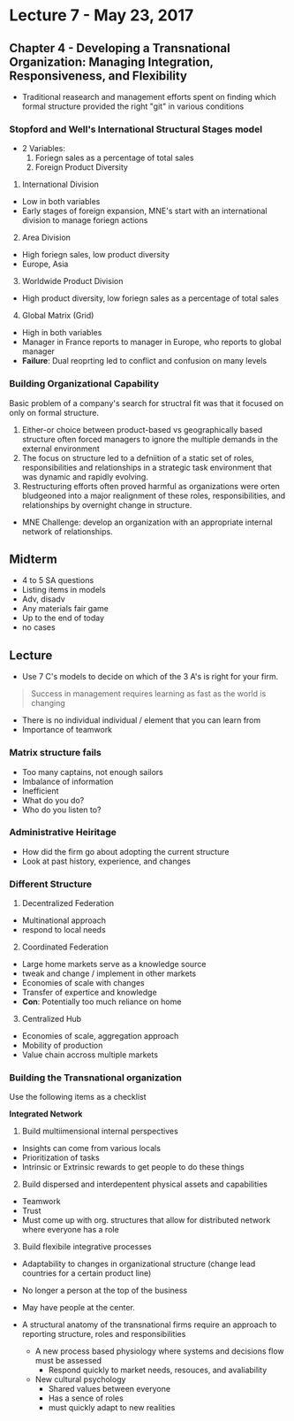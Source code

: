 # Lecture 7 - May 23, 2017

## Chapter 4 - Developing a Transnational Organization: Managing Integration, Responsiveness, and Flexibility
- Traditional reasearch and management efforts spent on finding which formal structure provided the right "git" in various conditions

### Stopford and Well's International Structural Stages model
- 2 Variables:
  1. Foriegn sales as a percentage of total sales
  2. Foreign Product Diversity

1. International Division
  - Low in both variables
  - Early stages of foreign expansion, MNE's start with an international division to manage foriegn actions
2. Area Division
  - High foriegn sales, low product diversity
  - Europe, Asia
3. Worldwide Product Division
  - High product diversity, low foriegn sales as a percentage of total sales
4. Global Matrix (Grid)
  - High in both variables
  - Manager in France reports to manager in Europe, who reports to global manager
  - **Failure**: Dual reoprting led to conflict and confusion on many levels

### Building Organizational Capability
Basic problem of a company's search for structral fit was that it focused on only on formal structure.

1. Either-or choice between product-based vs geographically based structure often forced managers to ignore the multiple demands in the external environment
2. The focus on structure led to a defniition of a static set of roles, responsibilities and relationships in a strategic task environment that was dynamic and rapidly evolving.
3. Restructuring efforts often proved harmful as organizations were orten bludgeoned into a major realignment of these roles, responsibilities, and relationships by overnight change in structure.

- MNE Challenge: develop an organization with an appropriate internal network of relationships.

## Midterm
- 4 to 5 SA questions
- Listing items in models
- Adv, disadv
- Any materials fair game
- Up to the end of today
- no cases

## Lecture
- Use 7 C's models to decide on which of the 3 A's is right for your firm.

> Success in management requires learning as fast as the world is changing
- There is no individual individual / element that you can learn from
- Importance of teamwork

### Matrix structure fails
- Too many captains, not enough sailors
- Imbalance of information
- Inefficient
- What do you do?
- Who do you listen to?

### Administrative Heiritage
- How did the firm go about adopting the current structure
- Look at past history, experience, and changes

### Different Structure
1. Decentralized Federation
  - Multinational approach
  - respond to local needs
2. Coordinated Federation
  - Large home markets serve as a knowledge source
  - tweak and change / implement in other markets
  - Economies of scale with changes
  - Transfer of expertice and knowledge
  - **Con**: Potentially too much reliance on home
3. Centralized Hub
  - Economies of scale, aggregation approach
  - Mobility of production
  - Value chain accross multiple markets

### Building the Transnational organization
Use the following items as a checklist

**Integrated Network**
1. Build multiimensional internal perspectives
  - Insights can come from various locals
  - Prioritization of tasks
  - Intrinsic or Extrinsic rewards to get people to do these things
2. Build dispersed and interdepentent physical assets and capabilities
  - Teamwork
  - Trust
  - Must come up with org. structures that allow for distributed network where everyone has a role
3. Build flexibile integrative processes
  - Adaptability to changes in organizational structure (change lead countries for a certain product line)

- No longer a person at the top of the business
- May have people at the center.

- A structural anatomy of the transnational firms require an approach to reporting structure, roles and responsibilities
  - A new process based physiology where systems and decisions flow must be assessed
    - Respond quickly to market needs, resouces, and avaliability
  - New cultural psychology
    - Shared values between everyone
    - Has a sence of roles
    - must quickly adapt to new realities

